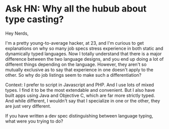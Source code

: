 # Ask HN: Why all the hubub about type casting?

Hey Nerds,<p>I&#x27;m a pretty young-to-average hacker, at 23, and I&#x27;m curious to get explanations on why so many job specs stress experience in both static and dynamically typed languages.  Now I totally understand that there is a major difference between the two language designs, and you end up doing a lot of different things depending on the language. However, they aren&#x27;t so mutually exclusive as to say that experience in one doesn&#x27;t apply to the other. So why do job listings seem to make such a differentiation?<p>Context: I prefer to script in Javascript and PHP. And I use lots of mixed types. I find it to be the most extendable and convenient. But I also have built apps using Java and Objective C, which are far more strictly typed. And while different, I wouldn&#x27;t say that I specialize in one or the other, they are just very different.<p>If you have written a dev spec distinguishing between language typing, what were you trying to do?
